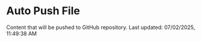 # Auto Push File

Content that will be pushed to GitHub repository.
Last updated: 07/02/2025, 11:49:38 AM